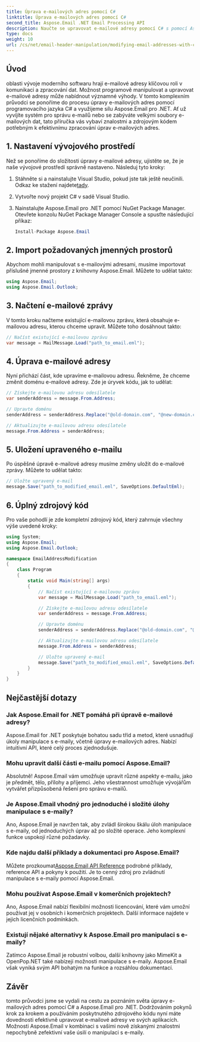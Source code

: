 ```yaml
---
title: Úprava e-mailových adres pomocí C#
linktitle: Úprava e-mailových adres pomocí C#
second_title: Aspose.Email .NET Email Processing API
description: Naučte se upravovat e-mailové adresy pomocí C# s pomocí Aspose.Email for .NET. Chcete-li efektivně manipulovat s e-mailovými adresami, postupujte podle tohoto podrobného průvodce.
type: docs
weight: 10
url: /cs/net/email-header-manipulation/modifying-email-addresses-with-csharp/
---
```


## Úvod

oblasti vývoje moderního softwaru hrají e-mailové adresy klíčovou roli v komunikaci a zpracování dat. Možnost programově manipulovat a upravovat e-mailové adresy může nabídnout významné výhody. V tomto komplexním průvodci se ponoříme do procesu úpravy e-mailových adres pomocí programovacího jazyka C# a využijeme sílu Aspose.Email pro .NET. Ať už vyvíjíte systém pro správu e-mailů nebo se zabýváte velkými soubory e-mailových dat, tato příručka vás vybaví znalostmi a zdrojovým kódem potřebným k efektivnímu zpracování úprav e-mailových adres.


## 1. Nastavení vývojového prostředí

Než se ponoříme do složitosti úpravy e-mailové adresy, ujistěte se, že je naše vývojové prostředí správně nastaveno. Následuj tyto kroky:

1.  Stáhněte si a nainstalujte Visual Studio, pokud jste tak ještě neučinili. Odkaz ke stažení najdete[tady](https://visualstudio.microsoft.com/downloads/).

2. Vytvořte nový projekt C# v sadě Visual Studio.

3. Nainstalujte Aspose.Email pro .NET pomocí NuGet Package Manager. Otevřete konzolu NuGet Package Manager Console a spusťte následující příkaz:
   
   ```csharp
   Install-Package Aspose.Email
   ```

## 2. Import požadovaných jmenných prostorů

Abychom mohli manipulovat s e-mailovými adresami, musíme importovat příslušné jmenné prostory z knihovny Aspose.Email. Můžete to udělat takto:

```csharp
using Aspose.Email;
using Aspose.Email.Outlook;
```

## 3. Načtení e-mailové zprávy

V tomto kroku načteme existující e-mailovou zprávu, která obsahuje e-mailovou adresu, kterou chceme upravit. Můžete toho dosáhnout takto:

```csharp
// Načíst existující e-mailovou zprávu
var message = MailMessage.Load("path_to_email.eml");
```

## 4. Úprava e-mailové adresy

Nyní přichází část, kde upravíme e-mailovou adresu. Řekněme, že chceme změnit doménu e-mailové adresy. Zde je úryvek kódu, jak to udělat:

```csharp
// Získejte e-mailovou adresu odesílatele
var senderAddress = message.From.Address;

// Upravte doménu
senderAddress = senderAddress.Replace("@old-domain.com", "@new-domain.com");

// Aktualizujte e-mailovou adresu odesílatele
message.From.Address = senderAddress;
```

## 5. Uložení upraveného e-mailu

Po úspěšné úpravě e-mailové adresy musíme změny uložit do e-mailové zprávy. Můžete to udělat takto:

```csharp
// Uložte upravený e-mail
message.Save("path_to_modified_email.eml", SaveOptions.DefaultEml);
```

## 6. Úplný zdrojový kód

Pro vaše pohodlí je zde kompletní zdrojový kód, který zahrnuje všechny výše uvedené kroky:

```csharp
using System;
using Aspose.Email;
using Aspose.Email.Outlook;

namespace EmailAddressModification
{
    class Program
    {
        static void Main(string[] args)
        {
            // Načíst existující e-mailovou zprávu
            var message = MailMessage.Load("path_to_email.eml");

            // Získejte e-mailovou adresu odesílatele
            var senderAddress = message.From.Address;

            // Upravte doménu
            senderAddress = senderAddress.Replace("@old-domain.com", "@new-domain.com");

            // Aktualizujte e-mailovou adresu odesílatele
            message.From.Address = senderAddress;

            // Uložte upravený e-mail
            message.Save("path_to_modified_email.eml", SaveOptions.DefaultEml);
        }
    }
}
```

## Nejčastější dotazy

### Jak Aspose.Email for .NET pomáhá při úpravě e-mailové adresy?

Aspose.Email for .NET poskytuje bohatou sadu tříd a metod, které usnadňují úkoly manipulace s e-maily, včetně úpravy e-mailových adres. Nabízí intuitivní API, které celý proces zjednodušuje.

### Mohu upravit další části e-mailu pomocí Aspose.Email?

Absolutně! Aspose.Email vám umožňuje upravit různé aspekty e-mailu, jako je předmět, tělo, přílohy a příjemci. Jeho všestrannost umožňuje vývojářům vytvářet přizpůsobená řešení pro správu e-mailů.

### Je Aspose.Email vhodný pro jednoduché i složité úlohy manipulace s e-maily?

Ano, Aspose.Email je navržen tak, aby zvládl širokou škálu úloh manipulace s e-maily, od jednoduchých úprav až po složité operace. Jeho komplexní funkce uspokojí různé požadavky.

### Kde najdu další příklady a dokumentaci pro Aspose.Email?

Můžete prozkoumat[Aspose.Email API Reference](https://reference.aspose.com/email/net/) podrobné příklady, reference API a pokyny k použití. Je to cenný zdroj pro zvládnutí manipulace s e-maily pomocí Aspose.Email.

### Mohu používat Aspose.Email v komerčních projektech?

Ano, Aspose.Email nabízí flexibilní možnosti licencování, které vám umožní používat jej v osobních i komerčních projektech. Další informace najdete v jejich licenčních podmínkách.

### Existují nějaké alternativy k Aspose.Email pro manipulaci s e-maily?

Zatímco Aspose.Email je robustní volbou, další knihovny jako MimeKit a OpenPop.NET také nabízejí možnosti manipulace s e-maily. Aspose.Email však vyniká svým API bohatým na funkce a rozsáhlou dokumentací.

## Závěr

tomto průvodci jsme se vydali na cestu za poznáním světa úpravy e-mailových adres pomocí C# a Aspose.Email pro .NET. Dodržováním pokynů krok za krokem a používáním poskytnutého zdrojového kódu nyní máte dovednosti efektivně upravovat e-mailové adresy ve svých aplikacích. Možnosti Aspose.Email v kombinaci s vašimi nově získanými znalostmi nepochybně zefektivní vaše úsilí o manipulaci s e-maily.